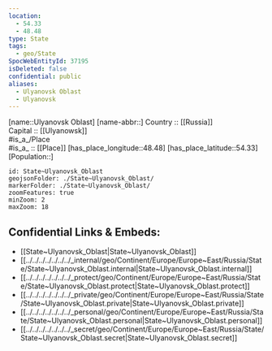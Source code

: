 ```yaml
---
location:
  - 54.33
  - 48.48
type: State
tags:
  - geo/State
SpocWebEntityId: 37195
isDeleted: false
confidential: public
aliases:
  - Ulyanovsk Oblast
  - Ulyanovsk 
---
```

[name::Ulyanovsk Oblast] 
[name-abbr::] 
Country :: [[Russia]]  
Capital :: [[Ulyanowsk]]  
#is_a_/Place  
#is_a_ :: [[Place]] 
[has_place_longitude::48.48] 
[has_place_latitude::54.33] 
[Population::] 



```leaflet
id: State~Ulyanovsk_Oblast
geojsonFolder: ./State~Ulyanovsk_Oblast/
markerFolder: ./State~Ulyanovsk_Oblast/
zoomFeatures: true 
minZoom: 2 
maxZoom: 18
```


## Confidential Links & Embeds: 
- [[State~Ulyanovsk_Oblast|State~Ulyanovsk_Oblast]]  
- [[../../../../../../../_internal/geo/Continent/Europe/Europe~East/Russia/State/State~Ulyanovsk_Oblast.internal|State~Ulyanovsk_Oblast.internal]] 
- [[../../../../../../../_protect/geo/Continent/Europe/Europe~East/Russia/State/State~Ulyanovsk_Oblast.protect|State~Ulyanovsk_Oblast.protect]] 
- [[../../../../../../../_private/geo/Continent/Europe/Europe~East/Russia/State/State~Ulyanovsk_Oblast.private|State~Ulyanovsk_Oblast.private]] 
- [[../../../../../../../_personal/geo/Continent/Europe/Europe~East/Russia/State/State~Ulyanovsk_Oblast.personal|State~Ulyanovsk_Oblast.personal]] 
- [[../../../../../../../_secret/geo/Continent/Europe/Europe~East/Russia/State/State~Ulyanovsk_Oblast.secret|State~Ulyanovsk_Oblast.secret]] 
